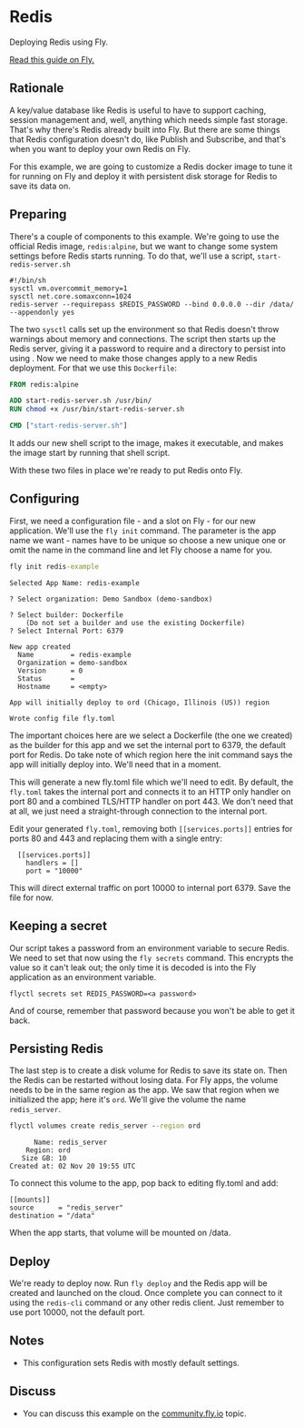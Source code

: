 
# Redis

Deploying Redis using Fly.

[Read this guide on Fly.](https://fly.io/docs/app-guides/redis/)

<!---- cut here --->

## Rationale

A key/value database like Redis is useful to have to support caching, session management and, well, anything which needs simple fast storage. That's why there's Redis already built into Fly. But there are some things that Redis configuration doesn't do, like Publish and Subscribe, and that's when you want to deploy your own Redis on Fly.

For this example, we are going to customize a Redis docker image to tune it for running on Fly and deploy it with persistent disk storage for Redis to save its data on.

## Preparing

There's a couple of components to this example. We're going to use the official Redis image, `redis:alpine`, but we want to change some system settings before Redis starts running. To do that, we'll use a script, `start-redis-server.sh`

```shell
#!/bin/sh
sysctl vm.overcommit_memory=1
sysctl net.core.somaxconn=1024
redis-server --requirepass $REDIS_PASSWORD --bind 0.0.0.0 --dir /data/ --appendonly yes
```

The two `sysctl` calls set up the environment so that Redis doesn't throw warnings about memory and connections. The script then starts up the Redis server, giving it a password to require and a directory to persist into using . Now we need to make those changes apply to a new Redis deployment. For that we use this `Dockerfile`:

```dockerfile
FROM redis:alpine

ADD start-redis-server.sh /usr/bin/
RUN chmod +x /usr/bin/start-redis-server.sh

CMD ["start-redis-server.sh"]
```

It adds our new shell script to the image, makes it executable, and makes the image start by running that shell script.

With these two files in place we're ready to put Redis onto Fly.

## Configuring

First, we need a configuration file - and a slot on Fly - for our new application. We'll use the `fly init` command. The parameter is the app name we want - names have to be unique so choose a new unique one or omit the name in the command line and let Fly choose a name for you.

```cmd
fly init redis-example
```
```out
Selected App Name: redis-example

? Select organization: Demo Sandbox (demo-sandbox)

? Select builder: Dockerfile
    (Do not set a builder and use the existing Dockerfile)
? Select Internal Port: 6379

New app created
  Name         = redis-example
  Organization = demo-sandbox
  Version      = 0
  Status       =
  Hostname     = <empty>

App will initially deploy to ord (Chicago, Illinois (US)) region

Wrote config file fly.toml
```

The important choices here are we select a Dockerfile (the one we created) as the builder for this app and we set the internal port to 6379, the default port for Redis. Do take note of which region here the init command says the app will initially deploy into. We'll need that in a moment.

This will generate a new fly.toml file which we'll need to edit. By default, the `fly.toml` takes the internal port and connects it to an HTTP only handler on port 80 and a combined TLS/HTTP handler on port 443. We don't need that at all, we just need a straight-through connection to the internal port. 

Edit your generated `fly.toml`, removing both `[[services.ports]]` entries for ports 80 and 443 and replacing them with a single entry:

```
  [[services.ports]]
    handlers = []
    port = "10000"
```

This will direct external traffic on port 10000 to internal port 6379. Save the file for now.

## Keeping a secret

Our script takes a password from an environment variable to secure Redis. We need to set that now using the `fly secrets` command. This encrypts the value so it can't leak out; the only time it is decoded is into the Fly application as an environment variable.

```
flyctl secrets set REDIS_PASSWORD=<a password>
```

And of course, remember that password because you won't be able to get it back.

## Persisting Redis

The last step is to create a disk volume for Redis to save its state on. Then the Redis can be restarted without losing data. For Fly apps, the volume needs to be in the same region as the app. We saw that region when we initialized the app; here it's `ord`. We'll give the volume the name `redis_server`. 

```cmd
flyctl volumes create redis_server --region ord
```
```out
      Name: redis_server
    Region: ord
   Size GB: 10
Created at: 02 Nov 20 19:55 UTC
```

To connect this volume to the app, pop back to editing fly.toml and add:

```
[[mounts]]
source      = "redis_server"
destination = "/data"
```

When the app starts, that volume will be mounted on /data. 

## Deploy

We're ready to deploy now. Run `fly deploy` and the Redis app will be created and launched on the cloud. Once complete you can connect to it using the `redis-cli` command or any other redis client.  Just remember to use port 10000, not the default port.

## Notes

* This configuration sets Redis with mostly default settings. 

## Discuss

* You can discuss this example on the [community.fly.io](https://community.fly.io/t/new-redis-example/366) topic.

